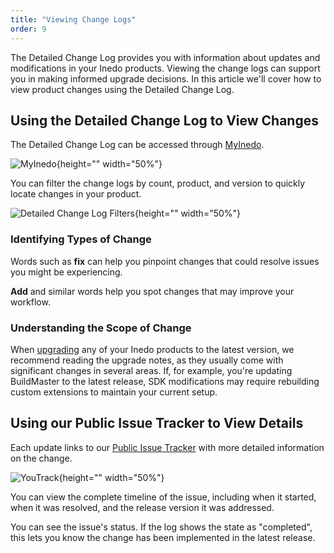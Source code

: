 ```yaml
---
title: "Viewing Change Logs"
order: 9
---
```


The Detailed Change Log provides you with information about updates and modifications in your Inedo products. Viewing the change logs can support you in making informed upgrade decisions. In this article we'll cover how to view product changes using the Detailed Change Log.

 ## Using the Detailed Change Log to View Changes
The Detailed Change Log can be accessed through [MyInedo](https://my.inedo.com/downloads/issues).

![MyInedo](/resources/docs/myinedo-viewingchangelogs-myinedo.png){height="" width="50%"}

You can filter the change logs by count, product, and version to quickly locate changes in your product.

![Detailed Change Log Filters](/resources/docs/myinedo-viewingchangelogs-detailedchangelogfilters.png){height="" width="50%"}

### Identifying Types of Change
Words such as **fix** can help you pinpoint changes that could resolve issues you might be experiencing.

**Add** and similar words help you spot changes that may improve your workflow.

### Understanding the Scope of Change
When [upgrading](/docs/installation/upgrading) any of your Inedo products to the latest version, we recommend reading the upgrade notes, as they usually come with significant changes in several areas. If, for example, you're updating BuildMaster to the latest release, SDK modifications may require rebuilding custom extensions to maintain your current setup.

## Using our Public Issue Tracker to View Details
Each update links to our [Public Issue Tracker](https://issues.inedo.com/dashboard?id=87c77108-8027-4453-aa65-15e83cf8782e&_gl=1*m68oqx*_gcl_au*NTUyMjMzOTM0LjE3NDE1ODEzMzM.) with more detailed information on the change.

![YouTrack](/resources/docs/myinedo-viewingchangelogs-youtrack.png){height="" width="50%"}

You can view the complete timeline of the issue, including when it started, when it was resolved, and the release version it was addressed.

You can see the issue's status. If the log shows the state as "completed", this lets you know the change has been implemented in the latest release.